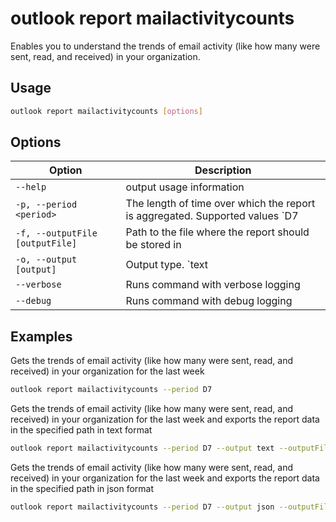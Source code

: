 # outlook report mailactivitycounts

Enables you to understand the trends of email activity (like how many were sent, read, and received) in your organization.

## Usage

```sh
outlook report mailactivitycounts [options]
```

## Options

Option|Description
------|-----------
`--help`|output usage information
`-p, --period <period>`|The length of time over which the report is aggregated. Supported values `D7|D30|D90|D180`
`-f, --outputFile [outputFile]`|Path to the file where the report should be stored in
`-o, --output [output]`|Output type. `text|json`. Default `text`
`--verbose`|Runs command with verbose logging
`--debug`|Runs command with debug logging

## Examples

Gets the trends of email activity (like how many were sent, read, and received) in your organization for the last week

```sh
outlook report mailactivitycounts --period D7
```

Gets the trends of email activity (like how many were sent, read, and received) in your organization for the last week and exports the report data in the specified path in text format

```sh
outlook report mailactivitycounts --period D7 --output text --outputFile 'C:/report.txt'
```

Gets the trends of email activity (like how many were sent, read, and received) in your organization for the last week and exports the report data in the specified path in json format

```sh
outlook report mailactivitycounts --period D7 --output json --outputFile 'C:/report.json'
```
